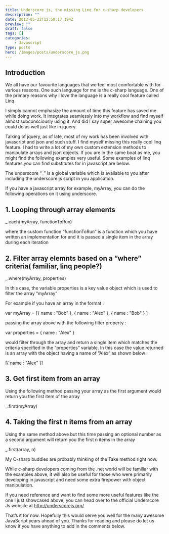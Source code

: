 ```yaml
---
title: Underscore js, the missing Linq for c-sharp developers
description: ""
date: 2013-05-22T12:50:17.194Z
preview: ""
draft: false
tags: []
categories:
    - Javascript
type: posts
hero: /images/posts/underscore_js.png
---
```


## Introduction

We all have our favourite languages that we feel most comfortable with for various reasons. One such language for me is the c-sharp language. One of the primary reasons why I love the language is a really cool feature called Linq.

I simply cannot emphasize the amount of time this feature has saved me while doing work. It integrates seamlessly into my workflow and find myself almost subconsciously using it. And did I say super awesome chaining you could do as well just like in jquery.

Talking of jquery, as of late, most of my work has been involved with javascript and json and such stuff. I find myself missing this really cool linq feature. I had to write a lot of my own custom extension methods to manipulate arrays and json objects. If you are in the same boat as me, you might find the following examples very useful. Some examples of linq features you can find substitutes for in javascript are below.

The underscore “_” is a global variable which is available to you after including the underscore.js script in you application.

If you have a javascript array for example, myArray, you can do the following operations on it using underscore.
## 1. Looping through array elements

_.each(myArray, functionToRun)

where the custom function “functionToRun” is a function which you have written an implementation for and it is passed a single item in the array during each iteration

## 2. Filter array elemnts based on a “where” criteria( familiar, linq people?)

_.where(myArray, properties)

In this case, the variable properties is a key value object which is used to filter the array “myArray”

For example if you have an array in the format :

var myArray = [{
        name : "Bob"
    },
    {
        name : "Alex"
    },
    {
        name : "Bob"
    }
]

passing the array above with the following filter property :

var properties = {
   name : "Alex"
}

would filter through the array and return a single item which matches the criteria specified in the “properties” variable. In this case the value returned is an array with the object having a name of “Alex” as shown below :

[{
   name : "Alex"
}]

## 3. Get first item from an array

Using the following method passing your array as the first argument would return you the first item of the array

_.first(myArray)

## 4. Taking the first n items from an array

Using the same method above but this time passing an optional number as a second argument will return you the first n items in the array

_.first(array, n)

My C-sharp buddies are probably thinking of the Take method right now.

While c-sharp developers coming from the .net world will be familiar with the examples above, it will also be useful for those who were primarily developing in javascript and need some extra firepower with object manipulation.

If you need reference and want to find some more useful features like the one I just showcased above, you can head over to the official Underscore Js website at http://underscorejs.org/

That’s it for now. Hopefully this would serve you well for the many awesome JavaScript years ahead of you. Thanks for reading and please do let us know if you have anything to add in the comments below.
